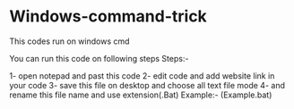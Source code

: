 # Windows-command-trick
This codes run on windows cmd 

You can run this code on following steps
Steps:-

1- open notepad and past this code
2- edit code and add website link in your code 
3- save this file on desktop and choose all text file mode
4- and rename this file name and use extension(.Bat) 
    Example:- (Example.bat) 
